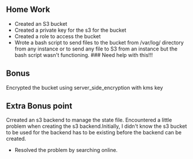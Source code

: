 ## Home Work
* Created an S3 bucket
* Created a private key for the s3 for the bucket
* Created a role to access the bucket
* Wrote a bash script to send files to the bucket from /var/log/ directory from any instance or to send any file to S3 from an instance but the bash script wasn't functioning. ### Need help with this!!!

## Bonus
Encrypted the bucket using server_side_encryption with kms key

## Extra Bonus point
Crreated an s3  backend to manage the state file. Encountered a little problem when creating the s3 backend.Initially, I didn't know the s3 bucket to be used for the backend has to be existing before the backend can be created. 
* Resolved the problem by searching online.

